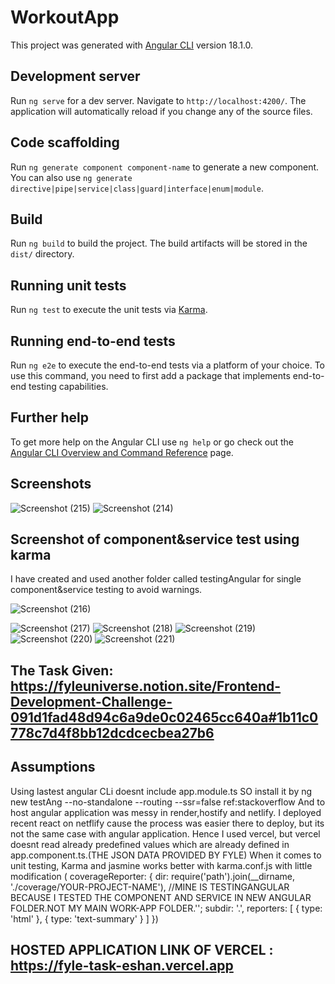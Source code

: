 # WorkoutApp

This project was generated with [Angular CLI](https://github.com/angular/angular-cli) version 18.1.0.

## Development server

Run `ng serve` for a dev server. Navigate to `http://localhost:4200/`. The application will automatically reload if you change any of the source files.

## Code scaffolding

Run `ng generate component component-name` to generate a new component. You can also use `ng generate directive|pipe|service|class|guard|interface|enum|module`.

## Build

Run `ng build` to build the project. The build artifacts will be stored in the `dist/` directory.

## Running unit tests

Run `ng test` to execute the unit tests via [Karma](https://karma-runner.github.io).

## Running end-to-end tests

Run `ng e2e` to execute the end-to-end tests via a platform of your choice. To use this command, you need to first add a package that implements end-to-end testing capabilities.

## Further help

To get more help on the Angular CLI use `ng help` or go check out the [Angular CLI Overview and Command Reference](https://angular.dev/tools/cli) page.

## Screenshots

![Screenshot (215)](https://github.com/user-attachments/assets/66d2a406-1cbf-4208-a040-ba1b5f0126e2)
![Screenshot (214)](https://github.com/user-attachments/assets/1389e9ac-63da-4cf6-8f11-b96674ca65b2)


## Screenshot of component&service test using karma
I have created and used another folder called testingAngular for single component&service testing to avoid warnings.


![Screenshot (216)](https://github.com/user-attachments/assets/0624cc66-ed4f-4742-85b0-68252b64c7a4)


![Screenshot (217)](https://github.com/user-attachments/assets/b28ee582-8f9e-4ed2-9b10-24269a9d3e18)
![Screenshot (218)](https://github.com/user-attachments/assets/1d0e5376-e662-4714-82e6-e45acc7f0a30)
![Screenshot (219)](https://github.com/user-attachments/assets/cfe4726c-6792-460e-bd0c-699860b4fde7)
![Screenshot (220)](https://github.com/user-attachments/assets/6c836b9b-af5c-4fc6-861e-3d7bb457a66e)
![Screenshot (221)](https://github.com/user-attachments/assets/762b35d6-0c62-4a1f-a4ab-4cc995188b53)


## The Task Given: https://fyleuniverse.notion.site/Frontend-Development-Challenge-091d1fad48d94c6a9de0c02465cc640a#1b11c0778c7d4f8bb12dcdcecbea27b6


## Assumptions
Using lastest angular CLi doesnt include app.module.ts
SO install it by ng new testAng --no-standalone --routing --ssr=false  ref:stackoverflow
And to host angular application was messy in render,hostify and netlify.
I deployed recent react on netflify cause the process was easier there to deploy, but its not the same case with angular application. 
Hence I used vercel, but vercel doesnt read already predefined values which are already defined in app.component.ts.(THE JSON DATA PROVIDED BY FYLE)
When it comes to unit testing, Karma and jasmine works better with karma.conf.js with little modification (
coverageReporter: {
        dir: require('path').join(__dirname, './coverage/YOUR-PROJECT-NAME'), //MINE IS TESTINGANGULAR BECAUSE I TESTED THE COMPONENT AND SERVICE IN NEW ANGULAR FOLDER.NOT MY MAIN WORK-APP FOLDER.'';
        subdir: '.',
        reporters: [
          { type: 'html' },
          { type: 'text-summary' }
        ]
      })


## HOSTED  APPLICATION LINK OF VERCEL : https://fyle-task-eshan.vercel.app
